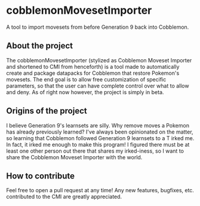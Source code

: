 # cobblemonMovesetImporter
A tool to import movesets from before Generation 9 back into Cobblemon.
## About the project
The cobblemonMovesetImporter (stylized as Cobblemon Moveset Importer and shortened to CMI from henceforth) is a tool made to automatically create and package datapacks for Cobblemon that restore Pokemon's movesets. The end goal is to allow free customization of specific parameters, so that the user can have complete control over what to allow and deny. As of right now however, the project is simply in beta.
## Origins of the project
I believe Generation 9's learnsets are silly. Why remove moves a Pokemon has already previously learned? I've always been opinionated on the matter, so learning that Cobblemon followed Generation 9 learnsets to a T irked me. In fact, it irked me enough to make this program! I figured there must be at least one other person out there that shares my irked-iness, so I want to share the Cobblemon Moveset Importer with the world.
## How to contribute
Feel free to open a pull request at any time! Any new features, bugfixes, etc. contributed to the CMI are greatly appreciated.
